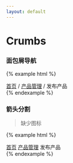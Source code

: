 ```yaml
---
layout: default
---
```


# Crumbs

### 面包屑导航

{% example html %}
<div class="ui-crumbs">
    <a href="#" class="link">首页</a>
    <span class="cut">/</span>
    <a href="#" class="link">产品管理</a>
    <span class="cut">/</span>
    <span class="current">发布产品</span>
</div>
{% endexample %} 

### 箭头分割

> 缺少图标

{% example html %}
<div class="ui-crumbs">
    <a href="#" class="link">首页</a>
    <span class="cut"><i class="iconfont icon-ceshi"></i></span>
    <a href="#" class="link">产品管理</a>
    <span class="cut"><i class="fa fa-angle-right"></i></span>
    <span class="current">发布产品</span>
</div>
{% endexample %} 

